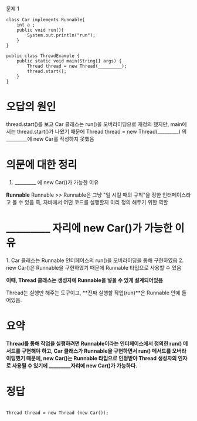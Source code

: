 문제 1

```
class Car implements Runnable{
    int a ;
    public void run(){
        System.out.println("run");
    }
}

public class ThreadExample {
    public static void main(String[] args) {
        Thread thread = new Thread(_________);
        thread.start();
    }
}

```
<h1>오답의 원인 </h1> 
thread.start()를 보고  Car 클래스는 run()을 오버라이딩으로 재정의 했지만, main에서는 thread.start()가 나왔기 때문에 Thread thread = new Thread(_________) 의 _________에 new Car를 작성하지 못했음


<h1>의문에 대한 정리</h1> 

1. _________ 에 new Car()가 가능한 이유 

**Runnable**
Runnable >> Runnable은 그냥 "일 시킬 때의 규칙"을 정한 인터페이스라고 볼 수 있음 
즉, 자바에서 어떤 코드를 실행할지 미리 정의 해두기 위한 역할

<h1>_________ 자리에 new Car()가 가능한 이유</h1> 
1. Car 클래스는 Runnable 인터페이스의 run()을 오버라이딩을 통해 구현하였음
2. new Car()은 Runnable을 구현하였기 때문에 Runnable 타입으로 사용할 수 있음 

**이때, Thread 클래스는 생성자에 Runnable을 넣을 수 있게 설계되어있음**

Thread는 실행만 해주는 도구이고, **진짜 실행할 작업(run)**은 Runnable 안에 
들어있음.


<h1>요약</h1> 

**Thread를 통해 작업을 실행하려면 Runnable이라는 인터페이스에서 정의한 run() 메서드를 구현해야 하고, Car 클래스가 Runnable을 구현하면서 run() 메서드를 오버라이딩했기 때문에, new Car()는 Runnable 타입으로 인정받아 Thread 생성자의 인자로 사용될 수 있기에 _________자리에 new Car()가 가능하다.**


<h1>정답</h1> 

```

Thread thread = new Thread (new Car());

```

